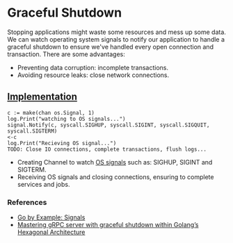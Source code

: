 # Graceful Shutdown
Stopping applications might waste some resources and mess up some data. We can watch operating system signals to notify our application to handle a graceful shutdown to ensure we've handled every open connection and transaction. There are some advantages:
- Preventing data corruption: incomplete transactions.
- Avoiding resource leaks: close network connections.

## [Implementation](https://github.com/nima-abdpoor/BrainBlitz/blob/develop/internal/core/server/shutdown_hook.go)
`c := make(chan os.Signal, 1)`  
`log.Print("watching to OS signals...")`  
`signal.Notify(c, syscall.SIGHUP, syscall.SIGINT, syscall.SIGQUIT, syscall.SIGTERM)`  
`<-c`  
`log.Print("Recieving OS signal...")`  
`TODO: Close IO connections, complete transactions, flush logs...`
- Creating Channel to watch [OS signals](https://en.wikipedia.org/wiki/Signal_(IPC)) such as: SIGHUP, SIGINT and SIGTERM.
- Receiving OS signals and closing connections, ensuring to complete services and jobs.

### References
- [Go by Example: Signals](https://gobyexample.com/signals)
- [Mastering gRPC server with graceful shutdown within Golang’s Hexagonal Architecture](https://medium.com/@pthtantai97/mastering-grpc-server-with-graceful-shutdown-within-golangs-hexagonal-architecture-0bba657b8622)